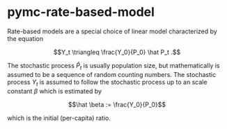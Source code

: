 # pymc-rate-based-model
Rate-based models are a special choice of linear model characterized by the equation

$$Y_t \triangleq \frac{Y_0}{P_0} \hat P_t .$$

The stochastic process $\hat P_t$ is usually population size, but mathematically is assumed to be a sequence of random counting numbers. The stochastic process $Y_t$ is assumed to follow the stochastic process up to an scale constant $\beta$ which is estimated by

$$\hat \beta := \frac{Y_0}{P_0}$$

which is the initial (per-capita) ratio.

